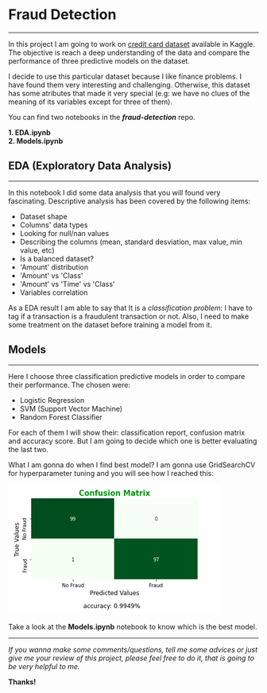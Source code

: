 # **Fraud Detection**
---

In this project I am going to work on [credit card dataset](https://www.kaggle.com/jsreddy79/fraud-detection) available in Kaggle. The objective is reach a deep understanding of the data and compare the performance of three predictive models on the dataset. 

I decide to use this particular dataset because I like finance problems. I have found them very interesting and challenging. Otherwise, this dataset has some atributes that made it very special (e.g: we have no clues of the meaning of its variables except for three of them).

You can find two notebooks in the ***fraud-detection*** repo.

**1. EDA.ipynb**   
**2. Models.ipynb**

## EDA (Exploratory Data Analysis)
---

In this notebook I did some data analysis that you will found very fascinating. Descriptive analysis has been covered by the following items:

- Dataset shape
- Columns' data types
- Looking for null/nan values
- Describing the columns (mean, standard desviation, max value, min value, etc) 
- Is a balanced dataset?
- 'Amount' distribution
- 'Amount' vs 'Class'
- 'Amount' vs 'Time' vs 'Class'
- Variables correlation

As a EDA result I am able to say that It is a *classification problem*: I have to tag if a transaction is a fraudulent transaction or not. Also, I need to make some treatment on the dataset before training a model from it.

## Models 
---

Here I choose three classification predictive models in order to compare their performance. The chosen were:

- Logistic Regression
- SVM (Support Vector Machine)
- Random Forest Classifier

For each of them I will show their: classification report, confusion matrix and accuracy score. But I am going to decide which one is better evaluating the last two.

What I am gonna do when I find best model? I am gonna use GridSearchCV for hyperparameter tuning and you will see how I reached this:

<img src="image.png"> 

Take a look at the **Models.ipynb** notebook to know which is the best model. <br/>

---

*If you wanna make some comments/questions, tell me some advices or just give me your review of this project, please feel free to do it, that is going to be very helpful to me.*

**Thanks!**